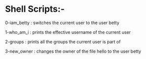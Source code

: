 <h1>Shell Scripts:-</h1>

<p>0-iam_betty : switches the current user to the user betty<br>
<p>1-who_am_i : prints the effective username of the current user<br>
<p>2-groups : prints all the groups the current user is part of<br>
<p>3-new_owner : changes the owner of the file hello to the user betty<br>
